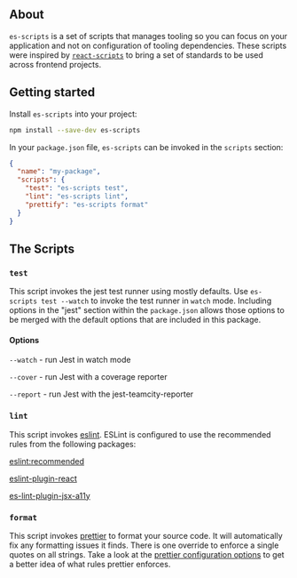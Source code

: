 ## About

`es-scripts` is a set of scripts that manages tooling so you can focus on your application and not on configuration of tooling dependencies. These scripts were inspired by [`react-scripts`](https://github.com/facebookincubator/create-react-app/tree/master/packages/react-scripts) to bring a set of standards to be used across frontend projects.

## Getting started

Install `es-scripts` into your project:

````bash
npm install --save-dev es-scripts
````

In your `package.json` file, `es-scripts` can be invoked in the `scripts` section:

````json
{
  "name": "my-package",
  "scripts": {
    "test": "es-scripts test",
    "lint": "es-scripts lint",
    "prettify": "es-scripts format"
  }
}
````

## The Scripts

### `test`

This script invokes the jest test runner using mostly defaults. Use `es-scripts test --watch` to invoke the test runner in `watch` mode. Including options in the "jest" section within the `package.json` allows those options to be merged with the default options that are included in this package.

#### Options

`--watch` - run Jest in watch mode

`--cover` - run Jest with a coverage reporter

`--report` - run Jest with the jest-teamcity-reporter

### `lint`

This script invokes [eslint](https://eslint.org). ESLint is configured to use the recommended rules from the following packages:

[eslint:recommended](https://eslint.org/docs/user-guide/configuring#using-eslintrecommended)

[eslint-plugin-react](https://github.com/yannickcr/eslint-plugin-react#recommended)

[es-lint-plugin-jsx-a11y](https://github.com/evcohen/eslint-plugin-jsx-a11y#difference-between-recommended-and-strict-mode)

### `format`

This script invokes [prettier](https://github.com/prettier/prettier) to format your source code. It will automatically fix any formatting issues it finds. There is one override to enforce a single quotes on all strings. Take a look at the [prettier configuration options](https://github.com/prettier/prettier#options) to get a better idea of what rules prettier enforces.
